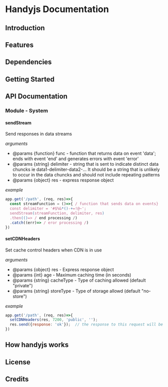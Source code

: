 # Handyjs Documentation

## Introduction

## Features

## Dependencies

## Getting Started

## API Documentation

### Module - System

#### sendStream
Send responses in data streams

_arguments_
*  @params {function} func - function that returns data on event 'data'; ends with event 'end' and generates errors with event 'error'
* @params {string} delimiter - string that is sent to indicate distinct data chuncks ie data1-delimiter-data2-...  It should be a string that is unlikely to occur in the data chuncks and should not include repeating patterns
* @params {object} res - express response object

_example_
```js
app.get('/path', (req, res)=>{
  const streamFunction = ()=>{ / function that sends data on events}
  const delimiter = '#$%&*()-+=!@~';
  sendStream(streamFunction, delimiter, res)
  .then(()=> / end processing /)
  .catch((err)=> / eror processing /)
})
```

#### setCDNHeaders
Set cache control headers when CDN is in use

_arguments_
* @params {object} res - Express response object
* @params {int} age - Maximum caching time (in seconds)
* @params {string} cacheType - Type of caching allowed (default "private")
* @params {string} storeType - Type of storage allowd (default "no-store")

_example_
```js
app.get('/path', (req, res)=>{
  setCDNHeaders(res, 7200, 'public', '');
  res.send({response: 'ok'});  // the response to this request will be cached by the CDN and browsers for 2 hours
})

```


## How handyjs works

## License

## Credits